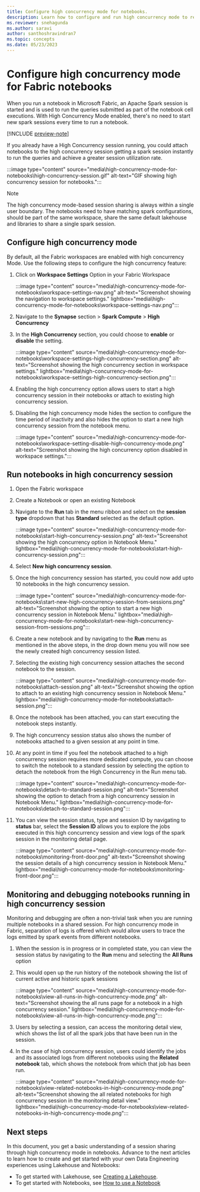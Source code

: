 ```yaml
---
title: Configure high concurrency mode for notebooks.
description: Learn how to configure and run high concurrency mode to reuse session across multiple notebooks.
ms.reviewer: snehagunda
ms.author: saravi
author: santhoshravindran7
ms.topic: concepts
ms.date: 05/23/2023
---
```


# Configure high concurrency mode for Fabric notebooks

When you run a notebook in Microsoft Fabric, an Apache Spark session is started and is used to run the queries submitted as part of the notebook cell executions. With High Concurrency Mode enabled, there's no need to start new spark sessions every time to run a notebook.

[!INCLUDE [preview-note](../includes/preview-note.md)]

If you already have a High Concurrency session running, you could attach notebooks to the high concurrency session getting a spark session instantly to run the queries and achieve a greater session utilization rate.

:::image type="content" source="media\high-concurrency-mode-for-notebooks\high-concurrency-session.gif" alt-text="GIF showing high concurrency session for notebooks.":::

> [!NOTE]
> The high concurrency mode-based session sharing is always within a single user boundary.
> The notebooks need to have matching spark configurations, should be part of the same workspace, share the same default lakehouse and libraries to share a single spark session.

## Configure high concurrency mode

By default, all the Fabric workspaces are enabled with high concurrency Mode. Use the following steps to configure the high concurrency feature:

1. Click on **Workspace Settings** Option in your Fabric Workspace

   :::image type="content" source="media\high-concurrency-mode-for-notebooks\workspace-settings-nav.png" alt-text="Screenshot showing the navigation to workspace settings." lightbox="media\high-concurrency-mode-for-notebooks\workspace-settings-nav.png":::

1. Navigate to the **Synapse** section > **Spark Compute** > **High Concurrency**

1. In the **High Concurrency** section, you could choose to **enable** or **disable** the setting.

   :::image type="content" source="media\high-concurrency-mode-for-notebooks\workspace-settings-high-concurrency-section.png" alt-text="Screenshot showing the high concurrency section in workspace settings." lightbox="media\high-concurrency-mode-for-notebooks\workspace-settings-high-concurrency-section.png":::

1. Enabling the high concurrency option allows users to start a high concurrency session in their notebooks or attach to existing high concurrency session.

1. Disabling the high concurrency mode hides the section to configure the time period of inactivity and also hides the option to start a new high concurrency session from the notebook menu.

   :::image type="content" source="media\high-concurrency-mode-for-notebooks\workspace-setting-disable-high-concurrency-mode.png" alt-text="Screenshot showing the high concurrency option disabled in workspace settings.":::

## Run notebooks in high concurrency session

1. Open the Fabric workspace

1. Create a Notebook or open an existing Notebook

1. Navigate to the **Run** tab in the menu ribbon and select on the **session type** dropdown that has **Standard** selected as the default option.

   :::image type="content" source="media\high-concurrency-mode-for-notebooks\start-high-concurrency-session.png" alt-text="Screenshot showing the high concurrency option in Notebook Menu." lightbox="media\high-concurrency-mode-for-notebooks\start-high-concurrency-session.png":::

1. Select **New high concurrency session**.

1. Once the high concurrency session has started, you could now add upto 10 notebooks in the high concurrency session.

   :::image type="content" source="media\high-concurrency-mode-for-notebooks\start-new-high-concurrency-session-from-sessions.png" alt-text="Screenshot showing the option to start a new high concurrency session in Notebook Menu." lightbox="media\high-concurrency-mode-for-notebooks\start-new-high-concurrency-session-from-sessions.png":::

1. Create a new notebook and by navigating to the **Run** menu as mentioned in the above steps, in the drop down menu you will now see the newly created high concurrency session listed.

1. Selecting the existing high concurrency session attaches the second notebook to the session.

   :::image type="content" source="media\high-concurrency-mode-for-notebooks\attach-session.png" alt-text="Screenshot showing the option to attach to an existing high concurrency session in Notebook Menu." lightbox="media\high-concurrency-mode-for-notebooks\attach-session.png":::

1. Once the notebook has been attached, you can start executing the notebook steps instantly.

1. The high concurrency session status also shows the number of notebooks attached to a given session at any point in time.

1. At any point in time if you feel the notebook attached to a high concurrency session requires more dedicated compute, you can choose to switch the notebook to a standard session by selecting the option to detach the notebook from the High Concurrency in the Run menu tab.

    :::image type="content" source="media\high-concurrency-mode-for-notebooks\detach-to-standard-session.png" alt-text="Screenshot showing the option to detach from a high concurrency session in Notebook Menu." lightbox="media\high-concurrency-mode-for-notebooks\detach-to-standard-session.png":::

1. You can view the session status, type and session ID by navigating to **status** bar, select the **Session ID** allows you to explore the jobs executed in this high concurrency session and view logs of the spark session in the monitoring detail page.

   :::image type="content" source="media\high-concurrency-mode-for-notebooks\monitoring-front-door.png" alt-text="Screenshot showing the session details of a high concurrency session in Notebook Menu." lightbox="media\high-concurrency-mode-for-notebooks\monitoring-front-door.png":::

## Monitoring and debugging notebooks running in high concurrency session

Monitoring and debugging are often a non-trivial task when you are running multiple notebooks in a shared session. For high concurrency mode in Fabric, separation of logs is offered which would allow users to trace the logs emitted by spark events from different notebooks.

1. When the session is in progress or in completed state, you can view the session status by navigating to the **Run** menu and selecting the **All Runs** option

1. This would open up the run history of the notebook showing the list of current active and historic spark sessions

   :::image type="content" source="media\high-concurrency-mode-for-notebooks\view-all-runs-in-high-concurrency-mode.png" alt-text="Screenshot showing the all runs page for a notebook in a high concurrency session." lightbox="media\high-concurrency-mode-for-notebooks\view-all-runs-in-high-concurrency-mode.png":::
  
1. Users by selecting a session, can access the monitoring detail view, which shows the list of all the spark jobs that have been run in the session.

1. In the case of high concurrency session, users could identify the jobs and its associated logs from different notebooks using the **Related notebook** tab, which shows the notebook from which that job has been run.

   :::image type="content" source="media\high-concurrency-mode-for-notebooks\view-related-notebooks-in-high-concurrency-mode.png" alt-text="Screenshot showing the all related notebooks for high concurrency session in the monitoring detail view." lightbox="media\high-concurrency-mode-for-notebooks\view-related-notebooks-in-high-concurrency-mode.png":::

## Next steps

In this document, you get a basic understanding of a session sharing through high concurrency mode in notebooks. Advance to the next articles to learn how to create and get started with your own Data Engineering experiences using Lakehouse and Notebooks:

- To get started with Lakehouse, see [Creating a Lakehouse](create-lakehouse.md).
- To get started with Notebooks, see [How to use a Notebook](how-to-use-notebook.md)
